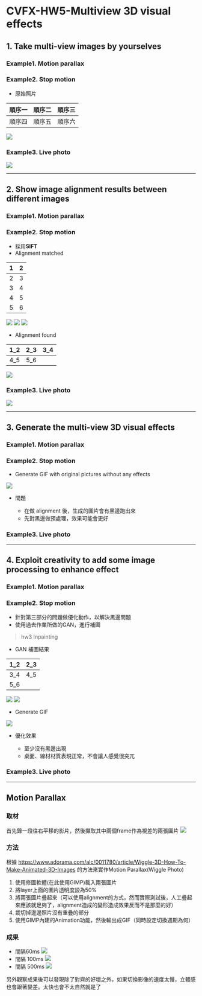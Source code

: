 # CVFX-HW5-Multiview 3D visual effects


## 1. Take multi-view images by yourselves

### Example1. Motion parallax

### Example2. Stop motion
* 原始照片

| 順序一 | 順序二 | 順序三 |
| :--------: | :--------: | :--------: |
| 順序四     | 順序五     | 順序六     |

![](https://i.imgur.com/b8bSrcW.jpg)

### Example3. Live photo
![](https://imgur.com/EMjJ1VO.jpg)

---
## 2. Show image alignment results between different images

### Example1. Motion parallax

### Example2. Stop motion
* 採用**SIFT**
* Alignment matched

| 1 | 2 |
| :--------: | :--------: |
| 2     | 3     |
| 3     | 4     |
| 4     | 5     |
| 5     | 6     |

![](https://i.imgur.com/gI5YUE3.jpg)
![](https://i.imgur.com/WBEOmS8.jpg)
![](https://i.imgur.com/Qrxl3kf.jpg)

* Alignment found

| 1_2 | 2_3 | 3_4 |
| :--------: | :--------: | :--------: |
| 4_5     | 5_6     |      |

![](https://i.imgur.com/SU0hPFU.jpg)



### Example3. Live photo
![](https://imgur.com/TyuUjVR.jpg)



---
## 3. Generate the multi-view 3D visual effects

### Example1. Motion parallax

### Example2. Stop motion
* Generate GIF with original pictures without any effects

![](output.gif)

* 問題

    - 在做 alignment 後，生成的圖片會有黑邊跑出來
    - 先對黑邊做預處理，效果可能會更好

### Example3. Live photo




---
## 4. Exploit creativity to add some image processing to enhance effect

### Example1. Motion parallax

### Example2. Stop motion
* 針對第三部分的問題做優化動作，以解決黑邊問題
* 使用過去作業所做的GAN，進行補圖
> hw3 Inpainting
* GAN 補圖結果

| 1_2 | 2_3 |
| :--------: | :--------: |
| 3_4     | 4_5     |
| 5_6     |      |

![](https://i.imgur.com/R9Hwt17.jpg)
![](https://i.imgur.com/57wmpYs.png)

* Generate GIF

![](https://i.imgur.com/o0ZkB8C.gif)

* 優化效果

    - 至少沒有黑邊出現
    - 桌面、線材材質表現正常，不會讓人感覺很突兀

### Example3. Live photo




---


## Motion Parallax
### 取材
首先錄一段往右平移的影片，然後擷取其中兩個frame作為視差的兩張圖片
![](https://i.imgur.com/A1zbYv7.jpg)

### 方法
根據 https://www.adorama.com/alc/0011780/article/Wiggle-3D-How-To-Make-Animated-3D-Images 的方法來實作Motion Parallax(Wiggle Photo)
1. 使用修圖軟體(在此使用GIMP)載入兩張圖片
2. 將layer上面的圖片透明度設為50%
3. 將兩張圖片疊起來（可以使用alignment的方式，然而實際測試後，人工疊起來應該就足夠了，alignment造成的變形造成效果反而不是那麼的好）
4. 裁切掉邊邊照片沒有重疊的部分
5. 使用GIMP內建的Animation功能，然後輸出成GIF（同時設定切換週期為何）
### 成果
- 間隔60ms
![](https://i.imgur.com/fjlVnH0.gif)
- 間隔 100ms
![](https://i.imgur.com/i4BQBSS.gif)
- 間隔 500ms
![](https://i.imgur.com/hRwDkhM.gif) 

另外觀察成果後可以發現除了對齊的好壞之外，如果切換影像的速度太慢，立體感也會跟著變差。太快也會不太自然就是了
